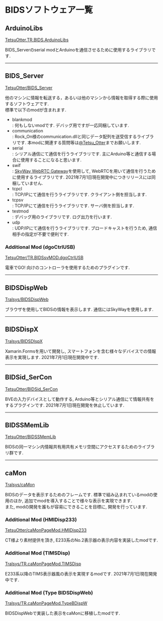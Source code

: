 # BIDSソフトウェア一覧

## ArduinoLibs
[TetsuOtter.TR.BIDS.ArduinoLibs](https://github.com/TetsuOtter/TR.BIDS.ArduinoLibs)

BIDS_Serverのserial modとArduinoを通信させるために使用するライブラリです.

---
## BIDS_Server
[TetsuOtter/BIDS_Server](https://github.com/TetsuOtter/BIDS_Server)

他のマシンに情報を転送する，あるいは他のマシンから情報を取得する際に使用するソフトウェアです.  
標準で以下のmodが含まれます.
- blankmod  
  : 何もしないmodです.  デバッグ用ですが一応同梱しています.
- communication  
  : Rock_On様のcommunication.dllと同じデータ配列を送受信するライブラリです.  本modに関連する質問等は[@Tetsu_Otter](htps://twitter.com/Tetsu_Otter)までお願いします.
- serial  
  : シリアル通信にて通信を行うライブラリです.  主にArduino等と通信する場合に使用することになると思います.
- swif  
  : [SkyWay WebRTC Gateway](https://github.com/skyway/skyway-webrtc-gateway)を使用して, WebRTCを用いて通信を行うために使用するライブラリです.  2021年7月1日現在開発中につきリリースには同梱していません.
- tcpcl  
  : TCP/IPにて通信を行うライブラリです.  クライアント側を担当します.
- tcpsv  
  : TCP/IPにて通信を行うライブラリです.  サーバ側を担当します.
- testmod  
  : デバッグ用のライブラリです.  ログ出力を行います.
- udp  
  : UDP/IPにて通信を行うライブラリです.  ブロードキャストを行うため, 通信相手の指定が不要で便利です.

### Additional Mod (dgoCtrlUSB)
[TetsuOtter/TR.BIDSsvMOD.dgoCtrlUSB](https://github.com/TetsuOtter/TR.BIDSsvMOD.dgoCtrlUSB)

電車でGO! 向けのコントローラを使用するためのプラグインです.

---
## BIDSDispWeb
[Tralsys/BIDSDispWeb](https://github.com/Tralsys/BIDSDispWeb)

ブラウザを使用してBIDSの情報を表示します.  通信にはSkyWayを使用します.

---
## BIDSDispX
[Tralsys/BIDSDIspX](https://github.com/Tralsys/BIDSDispX)

Xamarin.Formsを用いて開発し, スマートフォンを含む様々なデバイスでの情報表示を実現します.  2021年7月1日現在開発中です.

---
## BIDSid_SerCon
[TetsuOtter/BIDSid_SerCon](https://github.com/TetsuOtter/BIDSid_SerCon)

BVEの入力デバイスとして動作する, Arduino等とシリアル通信にて情報共有をするプラグインです.  2021年7月1日現在開発を休止しています.

---
## BIDSSMemLib
[TetsuOtter/BIDSSMemLib](https://github.com/TetsuOtter/BIDSSMemLib)

BIDSの同一マシン内情報共有用共有メモリ空間にアクセスするためのライブラリ群です.

---
## caMon
[Tralsys/caMon](https://github.com/Tralsys/caMon)

BIDSのデータを表示するためのフレームです.  標準で組み込まれているmodの使用のほか, 追加でmodを導入することで様々な表示を実現できます.  
また, modの開発を誰もが容易にできることを目標に, 開発を行っています.

### Additional Mod (HMIDisp233)
[TetsuOtter/caMonPageMod.HMIDisp233](https://github.com/TetsuOtter/caMonPageMod.HMIDisp233)

CT様より素材提供を頂き, E233系のNo.2表示器の表示内容を実装したmodです.

### Additional Mod (TIMSDisp)
[Tralsys/TR.caMonPageMod.TIMSDisp](https://github.com/Tralsys/TR.caMonPageMod.TIMSDisp)

E233系以降のTIMS表示器風の表示を実現するmodです.  2021年7月1日現在開発中です.

### Additional Mod (Type BIDSDispWeb)
[Tralsys/TR.caMonPageMod.TypeBDispW](https://github.com/Tralsys/TR.caMonPageMod.TypeBDispW)

BIDSDispWebで実装した表示をcaMonに移植したmodです.